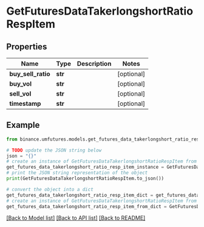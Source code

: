 # GetFuturesDataTakerlongshortRatioRespItem


## Properties

Name | Type | Description | Notes
------------ | ------------- | ------------- | -------------
**buy_sell_ratio** | **str** |  | [optional] 
**buy_vol** | **str** |  | [optional] 
**sell_vol** | **str** |  | [optional] 
**timestamp** | **str** |  | [optional] 

## Example

```python
from binance.umfutures.models.get_futures_data_takerlongshort_ratio_resp_item import GetFuturesDataTakerlongshortRatioRespItem

# TODO update the JSON string below
json = "{}"
# create an instance of GetFuturesDataTakerlongshortRatioRespItem from a JSON string
get_futures_data_takerlongshort_ratio_resp_item_instance = GetFuturesDataTakerlongshortRatioRespItem.from_json(json)
# print the JSON string representation of the object
print(GetFuturesDataTakerlongshortRatioRespItem.to_json())

# convert the object into a dict
get_futures_data_takerlongshort_ratio_resp_item_dict = get_futures_data_takerlongshort_ratio_resp_item_instance.to_dict()
# create an instance of GetFuturesDataTakerlongshortRatioRespItem from a dict
get_futures_data_takerlongshort_ratio_resp_item_from_dict = GetFuturesDataTakerlongshortRatioRespItem.from_dict(get_futures_data_takerlongshort_ratio_resp_item_dict)
```
[[Back to Model list]](../README.md#documentation-for-models) [[Back to API list]](../README.md#documentation-for-api-endpoints) [[Back to README]](../README.md)


